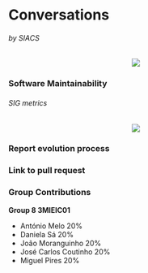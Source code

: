 # Conversations 
###### by SIACS

<p align="center">
  <img src="http://i.imgur.com/Bbe2WZk.png">
</p>

### Software Maintainability
###### SIG metrics
<p align="center">
  <img src="http://i.imgur.com/BqSfCtB.png">
</p>


### Report evolution process

### Link to pull request

### Group Contributions
**Group 8 3MIEIC01**
- António Melo 20%
- Daniela Sá 20%
- João Moranguinho 20%
- José Carlos Coutinho 20%
- Miguel Pires 20%
